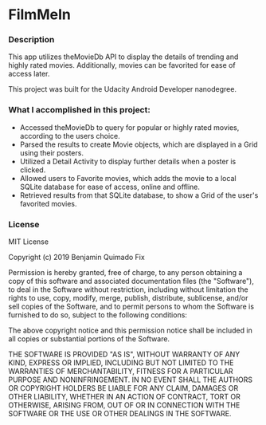 # FilmMeIn

### Description
This app utilizes theMovieDb API to display the details of trending and highly rated movies.
Additionally, movies can be favorited for ease of access later.

This project was built for the Udacity Android Developer nanodegree.


### What I accomplished in this project:

* Accessed theMovieDb to query for popular or highly rated movies, according to the users choice.
* Parsed the results to create Movie objects, which are displayed in a Grid using their posters.
* Utilized a Detail Activity to display further details when a poster is clicked.
* Allowed users to Favorite movies, which adds the movie to a local SQLite database for ease of access, online and offline.
* Retrieved results from that SQLite database, to show a Grid of the user's favorited movies.

### License

MIT License

Copyright (c) 2019 Benjamin Quimado Fix

Permission is hereby granted, free of charge, to any person obtaining a copy
of this software and associated documentation files (the "Software"), to deal
in the Software without restriction, including without limitation the rights
to use, copy, modify, merge, publish, distribute, sublicense, and/or sell
copies of the Software, and to permit persons to whom the Software is
furnished to do so, subject to the following conditions:

The above copyright notice and this permission notice shall be included in all
copies or substantial portions of the Software.

THE SOFTWARE IS PROVIDED "AS IS", WITHOUT WARRANTY OF ANY KIND, EXPRESS OR
IMPLIED, INCLUDING BUT NOT LIMITED TO THE WARRANTIES OF MERCHANTABILITY,
FITNESS FOR A PARTICULAR PURPOSE AND NONINFRINGEMENT. IN NO EVENT SHALL THE
AUTHORS OR COPYRIGHT HOLDERS BE LIABLE FOR ANY CLAIM, DAMAGES OR OTHER
LIABILITY, WHETHER IN AN ACTION OF CONTRACT, TORT OR OTHERWISE, ARISING FROM,
OUT OF OR IN CONNECTION WITH THE SOFTWARE OR THE USE OR OTHER DEALINGS IN THE
SOFTWARE.
